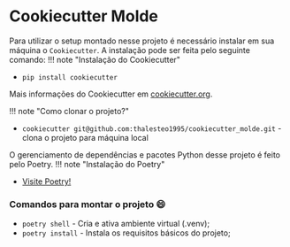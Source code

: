# Cookiecutter Molde

Para utilizar o setup montado nesse projeto é necessário instalar
em sua máquina  o `Cookiecutter`.
A instalação pode ser feita pelo seguinte comando:
!!! note "Instalação do Cookiecutter"
  * `pip install cookiecutter`

Mais informações do Cookiecutter em [cookiecutter.org](https://cookiecutter.readthedocs.io/en/1.7.2/).

!!! note "Como clonar o projeto?"
  * `cookiecutter git@github.com:thalesteo1995/cookiecutter_molde.git` - clona o projeto para máquina local

O gerenciamento de dependências e pacotes Python desse projeto é feito pelo Poetry.
!!! note "Instalação do Poetry"
  * <a href="https://python-poetry.org/" target="_blank">Visite Poetry!</a>

### Comandos para montar o projeto :smile:

  * `poetry shell` - Cria e ativa ambiente virtual (.venv);
  * `poetry install` - Instala os requisitos básicos do projeto;